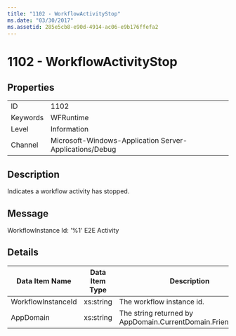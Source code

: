 ```yaml
---
title: "1102 - WorkflowActivityStop"
ms.date: "03/30/2017"
ms.assetid: 285e5cb8-e90d-4914-ac06-e9b176ffefa2
---
```

# 1102 - WorkflowActivityStop
## Properties  
  
|||  
|-|-|  
|ID|1102|  
|Keywords|WFRuntime|  
|Level|Information|  
|Channel|Microsoft-Windows-Application Server-Applications/Debug|  
  
## Description  
 Indicates a workflow activity has stopped.  
  
## Message  
 WorkflowInstance Id: '%1' E2E Activity  
  
## Details  
  
|Data Item Name|Data Item Type|Description|  
|--------------------|--------------------|-----------------|  
|WorkflowInstanceId|xs:string|The workflow instance id.|  
|AppDomain|xs:string|The string returned by AppDomain.CurrentDomain.FriendlyName.|
